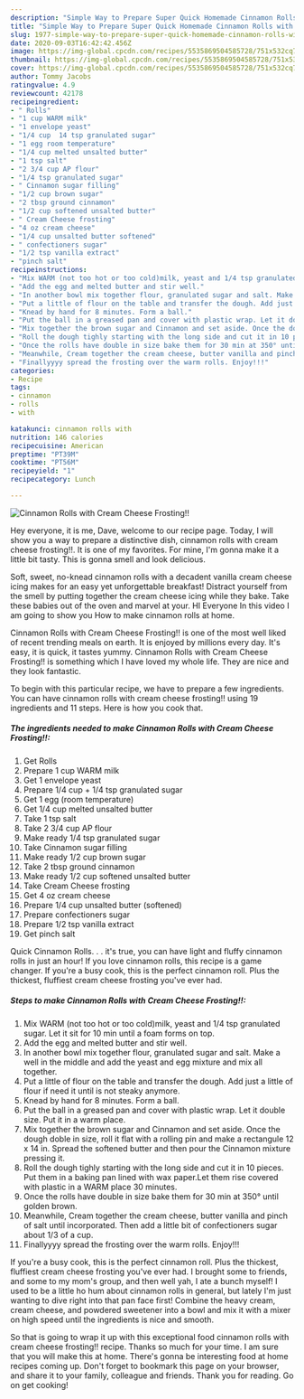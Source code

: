 ```yaml
---
description: "Simple Way to Prepare Super Quick Homemade Cinnamon Rolls with Cream Cheese Frosting!!"
title: "Simple Way to Prepare Super Quick Homemade Cinnamon Rolls with Cream Cheese Frosting!!"
slug: 1977-simple-way-to-prepare-super-quick-homemade-cinnamon-rolls-with-cream-cheese-frosting
date: 2020-09-03T16:42:42.456Z
image: https://img-global.cpcdn.com/recipes/5535869504585728/751x532cq70/cinnamon-rolls-with-cream-cheese-frosting-recipe-main-photo.jpg
thumbnail: https://img-global.cpcdn.com/recipes/5535869504585728/751x532cq70/cinnamon-rolls-with-cream-cheese-frosting-recipe-main-photo.jpg
cover: https://img-global.cpcdn.com/recipes/5535869504585728/751x532cq70/cinnamon-rolls-with-cream-cheese-frosting-recipe-main-photo.jpg
author: Tommy Jacobs
ratingvalue: 4.9
reviewcount: 42178
recipeingredient:
- " Rolls"
- "1 cup WARM milk"
- "1 envelope yeast"
- "1/4 cup  14 tsp granulated sugar"
- "1 egg room temperature"
- "1/4 cup melted unsalted butter"
- "1 tsp salt"
- "2 3/4 cup AP flour"
- "1/4 tsp granulated sugar"
- " Cinnamon sugar filling"
- "1/2 cup brown sugar"
- "2 tbsp ground cinnamon"
- "1/2 cup softened unsalted butter"
- " Cream Cheese frosting"
- "4 oz cream cheese"
- "1/4 cup unsalted butter softened"
- " confectioners sugar"
- "1/2 tsp vanilla extract"
- "pinch salt"
recipeinstructions:
- "Mix WARM (not too hot or too cold)milk, yeast and 1/4 tsp granulated sugar. Let it sit for 10 min until a foam forms on top."
- "Add the egg and melted butter and stir well."
- "In another bowl mix together flour, granulated sugar and salt. Make a well in the middle and add the yeast and egg mixture and mix all together."
- "Put a little of flour on the table and transfer the dough. Add just a little of flour if need it until is not steaky anymore."
- "Knead by hand for 8 minutes. Form a ball."
- "Put the ball in a greased pan and cover with plastic wrap. Let it double size. Put it in a warm place."
- "Mix together the brown sugar and Cinnamon and set aside. Once the dough doble in size, roll it flat with a rolling pin and make a rectangule 12 x 14 in. Spread the softened butter and then pour the Cinnamon mixture pressing it."
- "Roll the dough tighly starting with the long side and cut it in 10 pieces. Put them in a baking pan lined with wax paper.Let them rise covered with plastic in a WARM place 30 minutes."
- "Once the rolls have double in size bake them for 30 min at 350° until golden brown."
- "Meanwhile, Cream together the cream cheese, butter vanilla and pinch of salt until incorporated. Then add a little bit of confectioners sugar about 1/3 of a cup."
- "Finallyyyy spread the frosting over the warm rolls. Enjoy!!!"
categories:
- Recipe
tags:
- cinnamon
- rolls
- with

katakunci: cinnamon rolls with 
nutrition: 146 calories
recipecuisine: American
preptime: "PT39M"
cooktime: "PT56M"
recipeyield: "1"
recipecategory: Lunch

---
```



![Cinnamon Rolls with Cream Cheese Frosting!!](https://img-global.cpcdn.com/recipes/5535869504585728/751x532cq70/cinnamon-rolls-with-cream-cheese-frosting-recipe-main-photo.jpg)

Hey everyone, it is me, Dave, welcome to our recipe page. Today, I will show you a way to prepare a distinctive dish, cinnamon rolls with cream cheese frosting!!. It is one of my favorites. For mine, I'm gonna make it a little bit tasty. This is gonna smell and look delicious.

Soft, sweet, no-knead cinnamon rolls with a decadent vanilla cream cheese icing makes for an easy yet unforgettable breakfast! Distract yourself from the smell by putting together the cream cheese icing while they bake. Take these babies out of the oven and marvel at your. HI Everyone In this video I am going to show you How to make cinnamon rolls at home.

Cinnamon Rolls with Cream Cheese Frosting!! is one of the most well liked of recent trending meals on earth. It is enjoyed by millions every day. It's easy, it is quick, it tastes yummy. Cinnamon Rolls with Cream Cheese Frosting!! is something which I have loved my whole life. They are nice and they look fantastic.


To begin with this particular recipe, we have to prepare a few ingredients. You can have cinnamon rolls with cream cheese frosting!! using 19 ingredients and 11 steps. Here is how you cook that.

<!--inarticleads1-->

##### The ingredients needed to make Cinnamon Rolls with Cream Cheese Frosting!!:

1. Get  Rolls
1. Prepare 1 cup WARM milk
1. Get 1 envelope yeast
1. Prepare 1/4 cup + 1/4 tsp granulated sugar
1. Get 1 egg (room temperature)
1. Get 1/4 cup melted unsalted butter
1. Take 1 tsp salt
1. Take 2 3/4 cup AP flour
1. Make ready 1/4 tsp granulated sugar
1. Take  Cinnamon sugar filling
1. Make ready 1/2 cup brown sugar
1. Take 2 tbsp ground cinnamon
1. Make ready 1/2 cup softened unsalted butter
1. Take  Cream Cheese frosting
1. Get 4 oz cream cheese
1. Prepare 1/4 cup unsalted butter (softened)
1. Prepare  confectioners sugar
1. Prepare 1/2 tsp vanilla extract
1. Get pinch salt


Quick Cinnamon Rolls. . . it&#39;s true, you can have light and fluffy cinnamon rolls in just an hour! If you love cinnamon rolls, this recipe is a game changer. If you&#39;re a busy cook, this is the perfect cinnamon roll. Plus the thickest, fluffiest cream cheese frosting you&#39;ve ever had. 

<!--inarticleads2-->

##### Steps to make Cinnamon Rolls with Cream Cheese Frosting!!:

1. Mix WARM (not too hot or too cold)milk, yeast and 1/4 tsp granulated sugar. Let it sit for 10 min until a foam forms on top.
1. Add the egg and melted butter and stir well.
1. In another bowl mix together flour, granulated sugar and salt. Make a well in the middle and add the yeast and egg mixture and mix all together.
1. Put a little of flour on the table and transfer the dough. Add just a little of flour if need it until is not steaky anymore.
1. Knead by hand for 8 minutes. Form a ball.
1. Put the ball in a greased pan and cover with plastic wrap. Let it double size. Put it in a warm place.
1. Mix together the brown sugar and Cinnamon and set aside. Once the dough doble in size, roll it flat with a rolling pin and make a rectangule 12 x 14 in. Spread the softened butter and then pour the Cinnamon mixture pressing it.
1. Roll the dough tighly starting with the long side and cut it in 10 pieces. Put them in a baking pan lined with wax paper.Let them rise covered with plastic in a WARM place 30 minutes.
1. Once the rolls have double in size bake them for 30 min at 350° until golden brown.
1. Meanwhile, Cream together the cream cheese, butter vanilla and pinch of salt until incorporated. Then add a little bit of confectioners sugar about 1/3 of a cup.
1. Finallyyyy spread the frosting over the warm rolls. Enjoy!!!


If you&#39;re a busy cook, this is the perfect cinnamon roll. Plus the thickest, fluffiest cream cheese frosting you&#39;ve ever had. I brought some to friends, and some to my mom&#39;s group, and then well yah, I ate a bunch myself! I used to be a little ho hum about cinnamon rolls in general, but lately I&#39;m just wanting to dive right into that pan face first! Combine the heavy cream, cream cheese, and powdered sweetener into a bowl and mix it with a mixer on high speed until the ingredients is nice and smooth. 

So that is going to wrap it up with this exceptional food cinnamon rolls with cream cheese frosting!! recipe. Thanks so much for your time. I am sure that you will make this at home. There's gonna be interesting food at home recipes coming up. Don't forget to bookmark this page on your browser, and share it to your family, colleague and friends. Thank you for reading. Go on get cooking!
